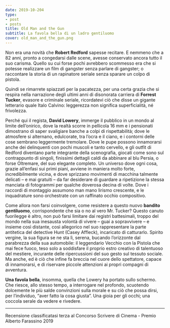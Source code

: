 ```yaml
---
date: 2019-10-204
type:
- post
- posts
title: Old Man and the Gun
subtitle: La favola bella di un ladro gentiluomo
cover: old_man_and_the_gun.png
---
```


Non era una novità che **Robert Redford** sapesse recitare. E nemmeno che a 82 anni, pronto a congedarsi dalle scene, avesse conservato ancora tutto il suo carisma. Quello su cui forse pochi avrebbero scommesso era che si potesse realizzare un film di gangster senza parlare di gangster; o raccontare la storia di un rapinatore seriale senza sparare un colpo di pistola.

Quindi se rimarrete spiazzati per la pacatezza, per una certa grazia che si respira nella narrazione degli ultimi anni di disonorata carriera di **Forrest Tucker**, evasore e criminale seriale, ricordatevi ciò che disse un gigante letterario quale Italo Calvino: leggerezza non significa superficialità, né frivolezza.

Perché qui il regista, **David Lowery**, immerge il pubblico in un mondo al limite dell’onirico, dove la realtà scorre in pellicola 16 mm e i pensionati dimostrano di saper svaligiare banche a colpi di rispettabilità; dove le atmosfere si alternano, edulcorate, tra l’ocra e il ciano, e i contorni delle cose sembrano leggermente tremolare. Dove le pupe possono innamorarsi anche dei delinquenti con pochi muscoli e tanto cervello, e gli outfit di Redford diventano parte integrante della scenografia, giocati come sono sul contrappunto di singoli, finissimi dettagli caldi da abbinare al blu Persia, o forse Oltremare, del suo elegante completo. Un universo dove ogni cosa, grazie all’enfasi sui primi piani, avviene in maniera molto forte, incredibilmente vicina, e dove sprizzano movimenti di macchina talmente delicati – e mai gratuiti – da far desiderare di guardare a ripetizione la stessa manciata di fotogrammi per qualche doverosa decina di volte. Dove i raccordi di montaggio assumono man mano lirismo crescente, e le inquadrature sono orchestrate con un raffinato occhio compositivo.

Come allora non farsi coinvolgere, come resistere a questo nuovo **bandito gentiluomo**, corrispondente che sia o no al vero Mr. Tucker? Questo canuto fuorilegge è altro, non può farsi limitare dai registri battesimali, troppo del mondo nella sua inesausta volontà di vivere – guai a sopravvivere – e insieme così distante, così allegorico nel suo rappresentare la parte antitetica del detective Hunt (Casey Affleck), incaricato di catturarlo. Spirito vergine, la sua figura se ne sta lì, serena, bucando l’orizzonte dal parabrezza della sua automobile: il leggendario Vecchio con la Pistola che mai fece fuoco, teso solo a soddisfare il proprio estro creativo di talentuoso del mestiere, incurante delle ripercussioni del suo gesto sul tessuto sociale. Ma anche, ed è ciò che infine fa breccia nel cuore dello spettatore, capace di innamorarsi, e di riservare piccole attenzioni ai propri compagni di avventura.

**Una favola bella**, insomma, quella che Lowery ha portato sullo schermo. Che riesce, allo stesso tempo, a interrogare nel profondo, scuotendo dolcemente le più salde convinzioni sulla morale e su ciò che possa dirsi, per l’individuo, “aver fatto la cosa giusta”. Una gioia per gli occhi; una coccola serale da vedere e rivedere.

---
Recensione classificatasi terza al Concorso Scrivere di Cinema - Premio Alberto Farassino 2019
